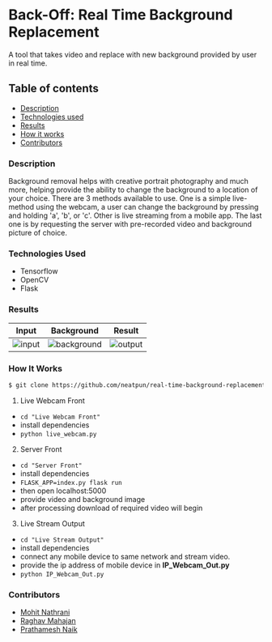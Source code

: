 # Back-Off: Real Time Background Replacement
A tool that takes video and replace with new background provided by user in real time.

## Table of contents
- [Description](#description)
- [Technologies used](#technologies-used)
- [Results](#results)
- [How it works](#how-it-works)
- [Contributors](#contributors)


### Description
 Background removal helps with creative portrait photography and much more, helping provide the ability to change the background to a location of your choice. There are 3 methods available to use. One is a simple live-method using the webcam, a user can change the background by pressing and holding 'a', 'b', or 'c'. Other is live streaming from a mobile app. The last one is by requesting the server with pre-recorded video and background picture of choice.
 
### Technologies Used
- Tensorflow
- OpenCV
- Flask

### Results
Input | Background | Result
:-------:|:---------:|:---------:
![input](https://drive.google.com/uc?id=13_bDk_G6u7Z2vZ4cMUqbmIU4j3bRVMX8) | ![background](https://drive.google.com/uc?id=1FpZqv_5Xt436K29Y5-ZAk_aOxC7Wdg29) | ![output](https://drive.google.com/uc?id=152GFmsJyxaOUjzUfMeEP7NbX5xYP5iIP)

### How It Works
```sh
$ git clone https://github.com/neatpun/real-time-background-replacement
```

1. Live Webcam Front
* ```cd "Live Webcam Front" ``` 
* install dependencies
* ```python live_webcam.py ```

2. Server Front
* ```cd "Server Front"```
* install dependencies
* ```FLASK_APP=index.py flask run```
* then open localhost:5000
* provide video and background image
* after processing download of required video will begin

3. Live Stream Output
* ```cd "Live Stream Output"```
* install dependencies
* connect any mobile device to same network and stream video.
* provide the ip address of mobile device in **IP_Webcam_Out.py**
* ```python IP_Webcam_Out.py```

### Contributors
- [Mohit Nathrani](https://github.com/Mohit-Nathrani)
- [Raghav Mahajan](https://github.com/Raghav-intrigue)
- [Prathamesh Naik](https://github.com/neatpun)
